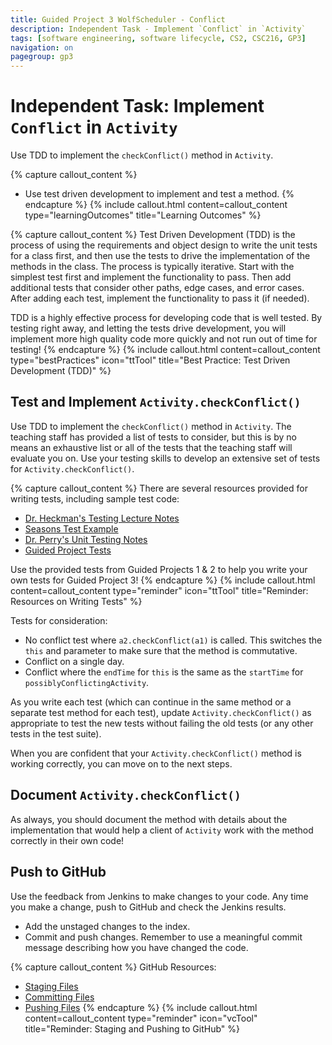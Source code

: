 ```yaml
---
title: Guided Project 3 WolfScheduler - Conflict
description: Independent Task - Implement `Conflict` in `Activity`
tags: [software engineering, software lifecycle, CS2, CSC216, GP3]
navigation: on
pagegroup: gp3
---
```


# Independent Task: Implement `Conflict` in `Activity`
Use TDD to implement the `checkConflict()` method in `Activity`.

{% capture callout_content %}
  * Use test driven development to implement and test a method.
{% endcapture %}
{% include callout.html content=callout_content type="learningOutcomes" title="Learning Outcomes" %}

{% capture callout_content %}
Test Driven Development (TDD) is the process of using the requirements and object design to write the unit tests for a class first, and then use the tests to drive the implementation of the methods in the class.  The process is typically iterative.  Start with the simplest test first and implement the functionality to pass. Then add additional tests that consider other paths, edge cases, and error cases.  After adding each test, implement the functionality to pass it (if needed).

TDD is a highly effective process for developing code that is well tested.  By testing right away, and letting the tests drive development, you will implement more high quality code more quickly and not run out of time for testing!
{% endcapture %}
{% include callout.html content=callout_content type="bestPractices" icon="ttTool" title="Best Practice: Test Driven Development (TDD)" %}


## Test and Implement `Activity.checkConflict()`
Use TDD to implement the `checkConflict()` method in `Activity`.  The teaching staff has provided a list of tests to consider, but this is by no means an exhaustive list or all of the tests that the teaching staff will evaluate you on.  Use your testing skills to develop an extensive set of tests for `Activity.checkConflict()`.

{% capture callout_content %}
There are several resources provided for writing tests, including sample test code:

  * [Dr. Heckman's Testing Lecture Notes](http://www.csc.ncsu.edu/courses/csc216-common/Heckman/lectures/02_TestingDebugging.pdf)
  * [Seasons Test Example](http://www.csc.ncsu.edu/courses/csc216-common/Heckman/resources/Testing_CS2.zip)
  * [Dr. Perry's Unit Testing Notes](https://courses.ncsu.edu/csc216/lec/601/wrap/lectures/1_9_review_junit.html)
  * [Guided Project Tests](../wolf-scheduler/ws-test)
  
Use the provided tests from Guided Projects 1 & 2 to help you write your own tests for Guided Project 3!
{% endcapture %}
{% include callout.html content=callout_content type="reminder" icon="ttTool" title="Reminder: Resources on Writing Tests" %}

Tests for consideration:

  * No conflict test where `a2.checkConflict(a1)` is called.  This switches the `this` and parameter to make sure that the method is commutative.
  * Conflict on a single day.
  * Conflict where the `endTime` for `this` is the same as the `startTime` for `possiblyConflictingActivity`.
  
As you write each test (which can continue in the same method or a separate test method for each test), update `Activity.checkConflict()` as appropriate to test the new tests without failing the old tests (or any other tests in the test suite).

When you are confident that your `Activity.checkConflict()` method is working correctly, you can move on to the next steps.


## Document `Activity.checkConflict()`
As always, you should document the method with details about the implementation that would help a client of `Activity` work with the method correctly in their own code!


## Push to GitHub
Use the feedback from Jenkins to make changes to your code.  Any time you make a change, push to GitHub and check the Jenkins results.

  * Add the unstaged changes to the index.
  * Commit and push changes.  Remember to use a meaningful commit message describing how you have changed the code.  

{% capture callout_content %}
GitHub Resources:

  * [Staging Files](../git-tutorial/git-staging)
  * [Committing Files](../git-tutorial/git-commit)
  * [Pushing Files](../git-tutorial/git-push)
{% endcapture %}
{% include callout.html content=callout_content type="reminder" icon="vcTool" title="Reminder: Staging and Pushing to GitHub" %}
